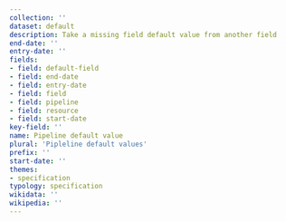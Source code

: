 ```yaml
---
collection: ''
dataset: default
description: Take a missing field default value from another field
end-date: ''
entry-date: ''
fields:
- field: default-field
- field: end-date
- field: entry-date
- field: field
- field: pipeline
- field: resource
- field: start-date
key-field: ''
name: Pipeline default value
plural: 'Pipleline default values'
prefix: ''
start-date: ''
themes:
- specification
typology: specification
wikidata: ''
wikipedia: ''
---
```


